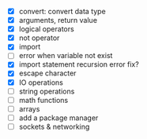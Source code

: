 * [X] convert: convert data type
* [X] arguments, return value
* [X] logical operators
* [X] not operator
* [X] import
* [ ] error when variable not exist
* [X] import statement recursion error fix?
* [X] escape character
* [X] IO operations
* [ ] string operations
* [ ] math functions
* [ ] arrays
* [ ] add a package manager
* [ ] sockets & networking